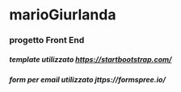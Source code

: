 # marioGiurlanda
### progetto Front End
##### template utilizzato https://startbootstrap.com/
##### form per email utilizzato jttps://formspree.io/

